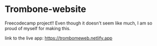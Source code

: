 # Trombone-website
Freecodecamp project!! 
Even though it doesn't seem like much, I am so proud of myself for making this.  <br>

link to the live app: 
https://trombomeweb.netlify.app 
